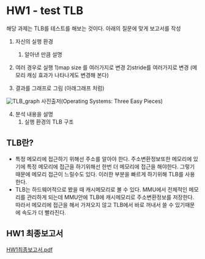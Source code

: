 # HW1 - test TLB
해당 과제는 TLB를 테스트를 해보는 것이다. 
아래의 질문에 맞게 보고서를 작성
  
1. 자신의 실행 환경
   1) 알아낸 만큼 설명

2. 여러 경우로 실행
   1)map size 를 여러가지로 변경
   2)stride를 여러가지로 변경 (메모리 캐싱 효과가 나타나게도 변경해 본다)
  

3. 결과를 그래프로 그림 (아래그래프 처럼)

![TLB_graph](https://user-images.githubusercontent.com/76093968/177105885-31f0fe9a-ec5e-48ff-9784-c466eed6736b.jpg)
사진출저(Operating Systems: Three Easy Pieces)

4. 분석 내용을 설명
   1) 실행 환경의 TLB 구조

## TLB란?
- 특정 메모리에 접근하기 위해선 주소를 알아야 한다. 주소변환정보또한 메모리에 있기에 특정 메모리에 접근을 하기위해선 한번 더 메모리에 접근을 해야한다.
그렇기 때문에 메모리 접근이 느릴수도 있다. 이러한 부분을 빠르게 하기위해 TLB를 사용한다.
- TLB는 하드웨어적으로 봤을 때 캐시메모리로 볼 수 있다. MMU에서 전체적인 메모리를 관리하게 되는데 MMU안에 TLB에 캐시메모리로 주소변환정보를 저장한다.
따라서 메모리에 접근을 해서 가져오지 않고 TLB에서 바로 꺼내서 쓸 수 있기때문에 속도가 더 빨라진다.


## HW1 최종보고서
[HW1최종보고서.pdf](https://github.com/kmj-99/KookminUniversityClass/files/9037255/20182207-.-.HW1.1.pdf)

